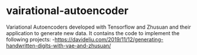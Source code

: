 # vairational-autoencoder

Variational Autoencoders developed with Tensorflow and Zhusuan and their application to generate new data.
It contains the code to implement the following projects:
-https://davideliu.com/2019/11/12/generating-handwritten-digits-with-vae-and-zhusuan/
 
